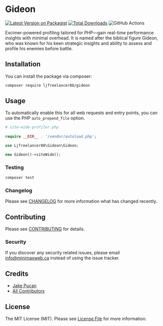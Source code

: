 # Gideon

[![Latest Version on Packagist](https://img.shields.io/packagist/v/ljfreelancer88/gideon.svg?style=flat-square)](https://packagist.org/packages/ljfreelancer88/gideon)
[![Total Downloads](https://img.shields.io/packagist/dt/ljfreelancer88/gideon.svg?style=flat-square)](https://packagist.org/packages/ljfreelancer88/gideon)
![GitHub Actions](https://github.com/ljfreelancer88/gideon/actions/workflows/main.yml/badge.svg)

Excimer-powered profiling tailored for PHP—gain real-time performance insights with minimal overhead. It is named after the biblical figure Gideon, who was known for his keen strategic insights and ability to assess and profile his enemies before battle.

## Installation

You can install the package via composer:

```bash
composer require ljfreelancer88/gideon
```

## Usage
To automatically enable this for all web requests and entry points, you can use the PHP `auto_prepend_file` option.

```php
# site-wide-profiler.php
 
require __DIR__ . '/vendor/autoload.php';

use Ljfreelancer88\Gideon\Gideon;

new Gideon()->siteWide();
```

### Testing

```bash
composer test
```

### Changelog

Please see [CHANGELOG](CHANGELOG.md) for more information what has changed recently.

## Contributing

Please see [CONTRIBUTING](CONTRIBUTING.md) for details.

### Security

If you discover any security related issues, please email info@minimaxweb.ca instead of using the issue tracker.

## Credits

-   [Jake Pucan](https://github.com/ljfreelancer88)
-   [All Contributors](../../contributors)

## License

The MIT License (MIT). Please see [License File](LICENSE.md) for more information.
